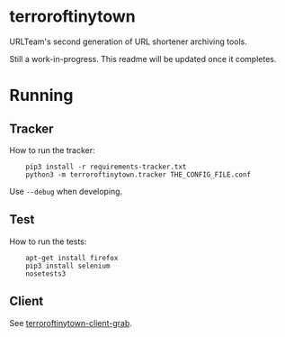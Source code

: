 terroroftinytown
================

URLTeam's second generation of URL shortener archiving tools.


Still a work-in-progress. This readme will be updated once it completes.


Running
=======

Tracker
-------

How to run the tracker:

        pip3 install -r requirements-tracker.txt
        python3 -m terroroftinytown.tracker THE_CONFIG_FILE.conf

Use `--debug` when developing.


Test
----

How to run the tests:

        apt-get install firefox
        pip3 install selenium
        nosetests3


Client
------

See [terroroftinytown-client-grab](https://github.com/ArchiveTeam/terroroftinytown-client-grab).
